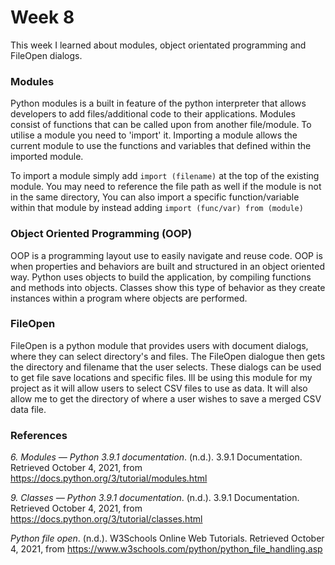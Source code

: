 # Week 8

This week I learned about modules, object orientated programming and FileOpen dialogs.

### Modules

Python modules is a built in feature of the python interpreter that allows developers to add files/additional code to their applications. Modules consist of functions that can be called upon from another file/module. To utilise a module you need to 'import' it. Importing a module allows the current module to use the functions and variables that defined within the imported module.

To import a module simply add `import (filename)` at the top of the existing module. You may need to reference the file path as well if the module is not in the same directory, You can also import a specific function/variable within that module by instead adding ``import (func/var) from (module)``

### Object Oriented Programming (OOP)

OOP is a programming layout use to easily navigate and reuse code. OOP is when properties and behaviors are built and structured in an object oriented way. Python uses objects to build the application, by compiling functions and methods into objects. Classes show this type of behavior as they create instances within a program where objects are performed. 

### FileOpen

FileOpen is a python module that provides users with document dialogs, where they can select directory's and files. The FileOpen dialogue then gets the directory and filename that the user selects. These dialogs can be used to get file save locations and specific files. Ill be using this module for my project as it will allow users to select CSV files to use as data. It will also allow me to get the directory of where a user wishes to save a merged CSV data file.  

### References

*6. Modules — Python 3.9.1 documentation*. (n.d.). 3.9.1 Documentation. Retrieved October 4, 2021, from https://docs.python.org/3/tutorial/modules.html

*9. Classes — Python 3.9.1 documentation*. (n.d.). 3.9.1 Documentation. Retrieved October 4, 2021, from https://docs.python.org/3/tutorial/classes.html

*Python file open*. (n.d.). W3Schools Online Web Tutorials. Retrieved October 4, 2021, from https://www.w3schools.com/python/python_file_handling.asp

